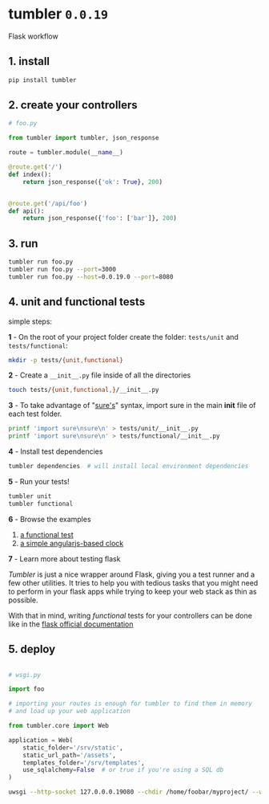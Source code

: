 # tumbler `0.0.19`

Flask workflow


## 1. install

```bash
pip install tumbler
```

## 2. create your controllers

```python
# foo.py

from tumbler import tumbler, json_response

route = tumbler.module(__name__)

@route.get('/')
def index():
    return json_response({'ok': True}, 200)


@route.get('/api/foo')
def api():
    return json_response({'foo': ['bar']}, 200)

```

## 3. run

```bash
tumbler run foo.py
tumbler run foo.py --port=3000
tumbler run foo.py --host=0.0.19.0 --port=8080
```


## 4. unit and functional tests


simple steps:

**1** - On the root of your project folder create the folder: `tests/unit` and `tests/functional`:

```bash
mkdir -p tests/{unit,functional}
```

**2** - Create a `__init__.py` file inside of all the directories


```bash
touch tests/{unit,functional,}/__init__.py
```

**3** - To take advantage of "[sure's](http://falcao.it/sure)" syntax,
  import sure in the main __init__ file of each test folder.

```bash
printf 'import sure\nsure\n' > tests/unit/__init__.py
printf 'import sure\nsure\n' > tests/functional/__init__.py
```

**4** - Install test dependencies

```bash
tumbler dependencies  # will install local environment dependencies
```


**5** - Run your tests!

```bash
tumbler unit
tumbler functional
```

**6** - Browse the examples

1. [a functional test](https://github.com/gabrielfalcao/tumbler/blob/master/examples/tdd/tests/functional/test_users.py)
2. [a simple angularjs-based clock](https://github.com/gabrielfalcao/tumbler/tree/master/examples/nosql)

**7** - Learn more about testing flask

*Tumbler* is just a nice wrapper around Flask, giving you a test runner and a few other utilities.
It tries to help you with tedious tasks that you might need to perform in your flask apps while trying to keep your web stack as thin as possible.

With that in mind, writing *functional* tests for your controllers can be done like in the [flask official documentation](http://flask.pocoo.org/docs/0.10/testing/)


## 5. deploy

```python

# wsgi.py

import foo

# importing your routes is enough for tumbler to find them in memory
# and load up your web application

from tumbler.core import Web

application = Web(
    static_folder='/srv/static',
    static_url_path='/assets',
    templates_folder='/srv/templates',
    use_sqlalchemy=False  # or true if you're using a SQL db
)
```

```bash
uwsgi --http-socket 127.0.0.0.19080 --chdir /home/foobar/myproject/ --wsgi-file wsgi.py --master --processes 4 --threads 2 --stats 127.0.0.19:9191
```
